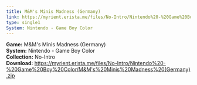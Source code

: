```yaml
---
title: M&M's Minis Madness (Germany)
link: https://myrient.erista.me/files/No-Intro/Nintendo%20-%20Game%20Boy%20Color/M&M's%20Minis%20Madness%20(Germany).zip
type: single1
System: Nintendo - Game Boy Color
---
```

<b>Game:</b> M&M's Minis Madness (Germany)<br>
<b>System:</b> Nintendo - Game Boy Color<br>
<b>Collection:</b> No-Intro<br>
<b>Download:</b> https://myrient.erista.me/files/No-Intro/Nintendo%20-%20Game%20Boy%20Color/M&M's%20Minis%20Madness%20(Germany).zip